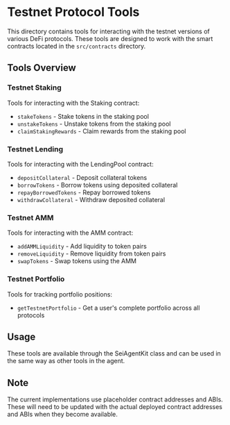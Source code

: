 # Testnet Protocol Tools

This directory contains tools for interacting with the testnet versions of various DeFi protocols. These tools are designed to work with the smart contracts located in the `src/contracts` directory.

## Tools Overview

### Testnet Staking
Tools for interacting with the Staking contract:
- `stakeTokens` - Stake tokens in the staking pool
- `unstakeTokens` - Unstake tokens from the staking pool
- `claimStakingRewards` - Claim rewards from the staking pool

### Testnet Lending
Tools for interacting with the LendingPool contract:
- `depositCollateral` - Deposit collateral tokens
- `borrowTokens` - Borrow tokens using deposited collateral
- `repayBorrowedTokens` - Repay borrowed tokens
- `withdrawCollateral` - Withdraw deposited collateral

### Testnet AMM
Tools for interacting with the AMM contract:
- `addAMMLiquidity` - Add liquidity to token pairs
- `removeLiquidity` - Remove liquidity from token pairs
- `swapTokens` - Swap tokens using the AMM

### Testnet Portfolio
Tools for tracking portfolio positions:
- `getTestnetPortfolio` - Get a user's complete portfolio across all protocols

## Usage

These tools are available through the SeiAgentKit class and can be used in the same way as other tools in the agent.

## Note

The current implementations use placeholder contract addresses and ABIs. These will need to be updated with the actual deployed contract addresses and ABIs when they become available.